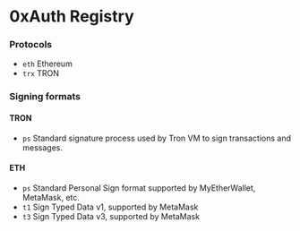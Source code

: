 # 0xAuth Registry

### Protocols

 - `eth` Ethereum
 - `trx` TRON

### Signing formats

#### TRON

 - `ps` Standard signature process used by Tron VM to sign transactions and messages.

#### ETH

 - `ps` Standard Personal Sign format supported by MyEtherWallet, MetaMask, etc.
 - `t1` Sign Typed Data v1, supported by MetaMask
 - `t3` Sign Typed Data v3, supported by MetaMask